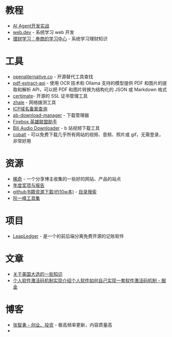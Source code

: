 # 教程
- [AI Agent开发实战](https://github.com/AIGeniusInstitute/AI-Agent-In-Action?tab=readme-ov-file#222-%E5%8D%B7%E7%A7%AF%E7%A5%9E%E7%BB%8F%E7%BD%91%E7%BB%9C-cnn)
- [web.dev](https://web.dev/learn?hl=zh-cn) - 系统学习 web 开发
- [理财学习：券商的学习中心](https://www.futunn.com/learn) - 系统学习理财知识

# 工具
- [openalternative.co](https://openalternative.co/) - 开源替代工具查找
- [pdf-extract-api](https://github.com/CatchTheTornado/pdf-extract-api) - 使用 OCR 技术和 Ollama 支持的模型提供 PDF 和图片的提取和解析 API，可以把 PDF 和图片转换为结构化的 JSON 或 Markdown 格式
- [certimate](https://github.com/usual2970/certimate)- 开源的 SSL 证书管理工具
- [zhale](https://zhale.me/) - 网络拨测工具
- [ICP域名备案查询](https://www.beiancx.com/)
- [ab-download-manager](https://github.com/amir1376/ab-download-manager) - 下载管理器
- [Firebox 英雄联盟助手](https://lol.firefire.club/posts/features/ksfp/)
- [Bili Audio Downloader](https://github.com/HIM049/BADownloaderUI) - b 站视频下载工具
- [cobalt](https://cobalt.tools/) - 可以免费下载几乎所有网站的视频、音频、照片或 gif，无需登录，非常好用

# 资源
- [稀奇](https://xiqi.com.cn/) - 一个分享博主收集的一些好的网站、产品的站点
- [年度奖项与报告](https://toolight.cn/data/annual)
- [github书籍资源下载(约10w本)](https://github.com/kska32/ebooks) - [目录搜索](https://kska32.github.io/ebooks/)
- [阮一峰工具集](https://simply-none.github.io/latest-blogs/usage-work-tool/%E6%95%88%E7%8E%87%E6%8F%90%E5%8D%87%E5%B7%A5%E5%85%B7/%E9%98%AE%E4%B8%80%E5%B3%B0%E5%B7%A5%E5%85%B7%E9%9B%86.html) 

# 项目
- [LeapLedger](https://github.com/ZiRunHua/LeapLedger) - 是一个的前后端分离免费开源的记账软件

# 文章
- [关于美国大选的一些知识](https://zyzhang.com/%E5%85%B3%E4%BA%8E%E7%BE%8E%E5%9B%BD%E5%A4%A7%E9%80%89%E7%9A%84%E4%B8%80%E4%BA%9B%E5%B8%B8%E8%AF%86/)
- [个人软件激活码机制实现介绍个人软件如何自己实现一套软件激活码机制 - 掘金](https://juejin.cn/post/6844903857080778766)

# 博客
- [张智勇 - 创业、投资](https://zyzhang.com/) - 极高频率更新，内容质量高
- 